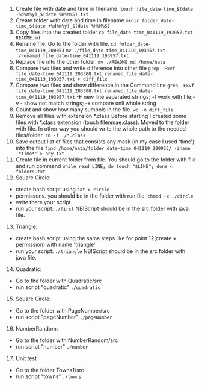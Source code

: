 1. Create file with date and time in filename.
```touch file_date-time_$(date +%d%m%y)_$(date %H%M%S).txt```
2. Create folder with date and time in filename
```mkdir folder_date-time_$(date +%d%m%y)_$(date %H%M%S)```
3. Copy files into the created folder
```cp file_date-time_041119_193957.txt README.md```
4. Rename file. Go to the folder with file.
```cd folder_date-time_041119_200053```
```mv ./file_date-time_041119_193957.txt ./renamed_file_date-time_041119_193957.txt```
5. Replace file into the other folder.
```mv ./README.md /home/nata```
6. Compare two files and write difference into other file
```grep -Fxvf file_date-time_041119_203308.txt renamed_file_date-time_041119_193957.txt > diff_file```
7. Compare two files and show difference in the Command line
```grep -Fxvf file_date-time_041119_203308.txt renamed_file_date-time_041119_193957.txt```
-F new line separated strings; -f work with file;-v - show not match strings; -x compare onli whole string
8. Count and show how many sumbols in the file.
```wc -m diff_file``` 
9. Remove all files with extension *.class
Before starting I created some files with *.class extension (touch filenmae.class). Moved to the folder with file. In other way you should write the whole path to the needed files/folder.
```rm -f ./*.class```
10. Save output list of files that consists any mask (in my case I used 'time') into the file
```find /home/nata/folder_date-time_041119_200053/ -iname '*time*' > any.txt```
11. Create file in current folder from file. You should go to the folder with file and run command
```while read LINE; do touch "$LINE"; done < folders.txt```
12. Square Circle:
 - create bash script using
```cat > circle```
- permissons. you should be in the folder with run file:
```chmod +x ./circle```
- write there your script.
- run your script:
```./first```
NB!Script should be in the src folder with java file.
13. Triangle:
 - create bash script using the same steps like for point 12(create + permission) with name 'triangle'
- run your script:
```./triangle```
NB!Script should be in the src folder with java file.
14. Quadratic:
- Go to the folder with Quadratic/src
- run script "quadratic"
```./quadratic```
15. Square Circle:
- Go to the folder with PageNumber/src
- run script "pageNumber"
```./pageNumber```
16. NumberRandom:
- Go to the folder with NumberRandom/src
- run script "number"
```./number```
17. Unit test
- Go to the folder Towns1/src
- run script "towns"
```./towns```